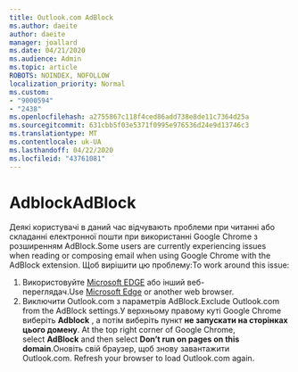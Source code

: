 ```yaml
---
title: Outlook.com AdBlock
ms.author: daeite
author: daeite
manager: joallard
ms.date: 04/21/2020
ms.audience: Admin
ms.topic: article
ROBOTS: NOINDEX, NOFOLLOW
localization_priority: Normal
ms.custom:
- "9000594"
- "2438"
ms.openlocfilehash: a2755867c118f4ced86add738e8de11c7364d25a
ms.sourcegitcommit: 631cbb5f03e5371f0995e976536d24e9d13746c3
ms.translationtype: MT
ms.contentlocale: uk-UA
ms.lasthandoff: 04/22/2020
ms.locfileid: "43761081"
---
```

# <a name="adblock"></a><span data-ttu-id="cd5aa-102">Adblock</span><span class="sxs-lookup"><span data-stu-id="cd5aa-102">AdBlock</span></span>

<span data-ttu-id="cd5aa-103">Деякі користувачі в даний час відчувають проблеми при читанні або складанні електронної пошти при використанні Google Chrome з розширенням AdBlock.</span><span class="sxs-lookup"><span data-stu-id="cd5aa-103">Some users are currently experiencing issues when reading or composing email when using Google Chrome with the AdBlock extension.</span></span> <span data-ttu-id="cd5aa-104">Щоб вирішити цю проблему:</span><span class="sxs-lookup"><span data-stu-id="cd5aa-104">To work around this issue:</span></span>

1. <span data-ttu-id="cd5aa-105">Використовуйте [Microsoft EDGE](https://www.microsoft.com/windows/microsoft-edge) або інший веб-переглядач.</span><span class="sxs-lookup"><span data-stu-id="cd5aa-105">Use [Microsoft Edge](https://www.microsoft.com/windows/microsoft-edge) or another web browser.</span></span>
1. <span data-ttu-id="cd5aa-106">Виключити Outlook.com з параметрів AdBlock.</span><span class="sxs-lookup"><span data-stu-id="cd5aa-106">Exclude Outlook.com from the AdBlock settings.</span></span><span data-ttu-id="cd5aa-107">У верхньому правому куті Google Chrome виберіть **Adblock** , а потім виберіть пункт **не запускати на сторінках цього домену**.</span><span class="sxs-lookup"><span data-stu-id="cd5aa-107"> At the top right corner of Google Chrome, select **AdBlock** and then select **Don’t run on pages on this domain**.</span></span><span data-ttu-id="cd5aa-108">Оновіть свій браузер, щоб знову завантажити Outlook.com.</span><span class="sxs-lookup"><span data-stu-id="cd5aa-108"> Refresh your browser to load Outlook.com again.</span></span>